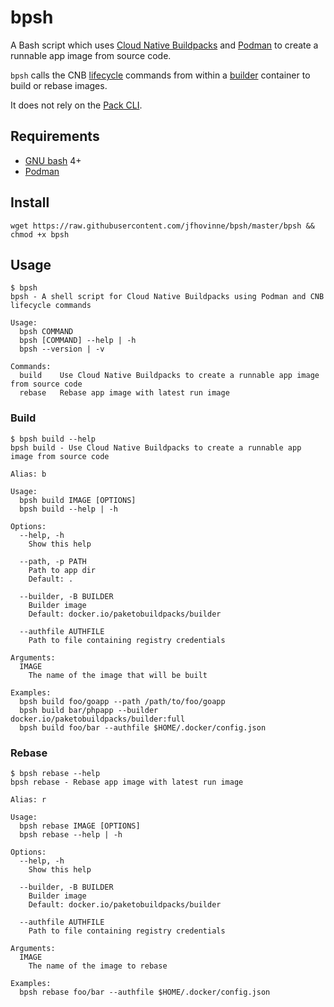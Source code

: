 # bpsh

A Bash script which uses [Cloud Native Buildpacks](https://buildpacks.io/)
and [Podman](https://podman.io/) to create a runnable app image from source code.

`bpsh` calls the CNB [lifecycle](https://buildpacks.io/docs/concepts/components/lifecycle/)
commands from within a [builder](https://buildpacks.io/docs/concepts/components/builder/)
container to build or rebase images.

It does not rely on the [Pack CLI](https://buildpacks.io/docs/tools/pack/).

## Requirements

* [GNU bash](https://www.gnu.org/software/bash/) 4+
* [Podman](https://podman.io/)

## Install

```
wget https://raw.githubusercontent.com/jfhovinne/bpsh/master/bpsh && chmod +x bpsh
```

## Usage

```
$ bpsh
bpsh - A shell script for Cloud Native Buildpacks using Podman and CNB lifecycle commands

Usage:
  bpsh COMMAND
  bpsh [COMMAND] --help | -h
  bpsh --version | -v

Commands:
  build    Use Cloud Native Buildpacks to create a runnable app image from source code
  rebase   Rebase app image with latest run image
```

### Build

```
$ bpsh build --help
bpsh build - Use Cloud Native Buildpacks to create a runnable app image from source code

Alias: b

Usage:
  bpsh build IMAGE [OPTIONS]
  bpsh build --help | -h

Options:
  --help, -h
    Show this help

  --path, -p PATH
    Path to app dir
    Default: .

  --builder, -B BUILDER
    Builder image
    Default: docker.io/paketobuildpacks/builder

  --authfile AUTHFILE
    Path to file containing registry credentials

Arguments:
  IMAGE
    The name of the image that will be built

Examples:
  bpsh build foo/goapp --path /path/to/foo/goapp
  bpsh build bar/phpapp --builder docker.io/paketobuildpacks/builder:full
  bpsh build foo/bar --authfile $HOME/.docker/config.json
```

### Rebase

```
$ bpsh rebase --help
bpsh rebase - Rebase app image with latest run image

Alias: r

Usage:
  bpsh rebase IMAGE [OPTIONS]
  bpsh rebase --help | -h

Options:
  --help, -h
    Show this help

  --builder, -B BUILDER
    Builder image
    Default: docker.io/paketobuildpacks/builder

  --authfile AUTHFILE
    Path to file containing registry credentials

Arguments:
  IMAGE
    The name of the image to rebase

Examples:
  bpsh rebase foo/bar --authfile $HOME/.docker/config.json
```
